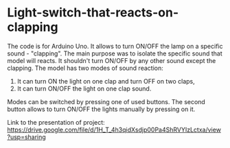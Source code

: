 # Light-switch-that-reacts-on-clapping
The code is for Arduino Uno. It allows to turn ON/OFF the lamp on a specific sound - "clapping". The main purpose was to isolate the specific sound that model will reacts. It shouldn't turn ON/OFF by any other sound except the clapping. 
The model has two modes of sound reaction: 
1. It can turn ON the light on one clap and turn OFF on two claps,
2. It can turn ON/OFF the light on one clap sound.

Modes can be switched by pressing one of used buttons.
The second button allows to turn ON/OFF the lights manually by pressing on it. 

Link to the presentation of project: https://drive.google.com/file/d/1H_T_4h3qidXsdjp00Pa4ShRVYIzLctxa/view?usp=sharing
